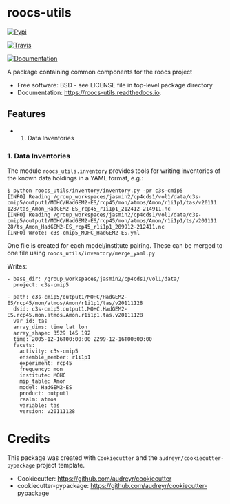 # roocs-utils


[![Pypi](https://img.shields.io/pypi/v/roocs_utils.svg)](https://pypi.python.org/pypi/roocs_utils)

[![Travis](https://img.shields.io/travis/roocs/roocs-utils.svg)](https://travis-ci.com/roocs/roocs-utils)

[![Documentation](https://readthedocs.org/projects/roocs-utils/badge/?version=latest)](https://roocs-utils.readthedocs.io/en/latest/?badge=latest)




A package containing common components for the roocs project


* Free software: BSD - see LICENSE file in top-level package directory
* Documentation: https://roocs-utils.readthedocs.io.


## Features

* 1. Data Inventories

### 1. Data Inventories

The module `roocs_utils.inventory` provides tools for writing inventories of the known
data holdings in a YAML format, e.g.:

```
$ python roocs_utils/inventory/inventory.py -pr c3s-cmip5
[INFO] Reading /group_workspaces/jasmin2/cp4cds1/vol1/data/c3s-cmip5/output1/MOHC/HadGEM2-ES/rcp45/mon/atmos/Amon/r1i1p1/tas/v20111                                                                  128/tas_Amon_HadGEM2-ES_rcp45_r1i1p1_212412-214911.nc
[INFO] Reading /group_workspaces/jasmin2/cp4cds1/vol1/data/c3s-cmip5/output1/MOHC/HadGEM2-ES/rcp45/mon/atmos/Amon/r1i1p1/ts/v201111                                                                  28/ts_Amon_HadGEM2-ES_rcp45_r1i1p1_209912-212411.nc
[INFO] Wrote: c3s-cmip5_MOHC_HadGEM2-ES.yml
```
One file is created for each model/institute pairing. These can be merged to one file
using `roocs_utils/inventory/merge_yaml.py`

Writes:

```
- base_dir: /group_workspaces/jasmin2/cp4cds1/vol1/data/
  project: c3s-cmip5

- path: c3s-cmip5/output1/MOHC/HadGEM2-ES/rcp45/mon/atmos/Amon/r1i1p1/tas/v20111128
  dsid: c3s-cmip5.output1.MOHC.HadGEM2-ES.rcp45.mon.atmos.Amon.r1i1p1.tas.v20111128
  var_id: tas
  array_dims: time lat lon
  array_shape: 3529 145 192
  time: 2005-12-16T00:00:00 2299-12-16T00:00:00
  facets:
    activity: c3s-cmip5
    ensemble_member: r1i1p1
    experiment: rcp45
    frequency: mon
    institute: MOHC
    mip_table: Amon
    model: HadGEM2-ES
    product: output1
    realm: atmos
    variable: tas
    version: v20111128

```

# Credits

This package was created with `Cookiecutter` and the `audreyr/cookiecutter-pypackage` project template.

 * Cookiecutter: https://github.com/audreyr/cookiecutter
 * cookiecutter-pypackage: https://github.com/audreyr/cookiecutter-pypackage
